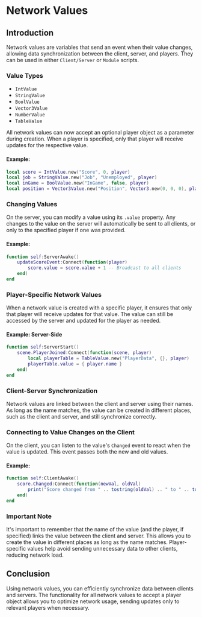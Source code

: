 # Network Values

## Introduction
Network values are variables that send an event when their value changes, allowing data synchronization between the client, server, and players. They can be used in either `Client/Server` or `Module` scripts.

### Value Types
- `IntValue`
- `StringValue`
- `BoolValue`
- `Vector3Value`
- `NumberValue`
- `TableValue`

All network values can now accept an optional player object as a parameter during creation. When a player is specified, only that player will receive updates for the respective value.

#### Example:
```lua
local score = IntValue.new("Score", 0, player) 
local job = StringValue.new("Job", "Unemployed", player)
local inGame = BoolValue.new("InGame", false, player)
local position = Vector3Value.new("Position", Vector3.new(0, 0, 0), player)
```

### Changing Values
On the server, you can modify a value using its `.value` property. Any changes to the value on the server will automatically be sent to all clients, or only to the specified player if one was provided.

#### Example:
```lua
function self:ServerAwake()
    updateScoreEvent:Connect(function(player)
        score.value = score.value + 1 -- Broadcast to all clients
    end)
end
```

### Player-Specific Network Values
When a network value is created with a specific player, it ensures that only that player will receive updates for that value. The value can still be accessed by the server and updated for the player as needed.

#### Example: Server-Side
```lua
function self:ServerStart()
    scene.PlayerJoined:Connect(function(scene, player)
        local playerTable = TableValue.new("PlayerData", {}, player)
        playerTable.value = { player.name }
    end)
end
```

### Client-Server Synchronization
Network values are linked between the client and server using their names. As long as the name matches, the value can be created in different places, such as the client and server, and still synchronize correctly.

### Connecting to Value Changes on the Client
On the client, you can listen to the value's `Changed` event to react when the value is updated. This event passes both the new and old values.

#### Example:
```lua
function self:ClientAwake()
    score.Changed:Connect(function(newVal, oldVal)
        print("Score changed from " .. tostring(oldVal) .. " to " .. tostring(newVal))
    end)
end
```

### Important Note
It's important to remember that the name of the value (and the player, if specified) links the value between the client and server. This allows you to create the value in different places as long as the name matches. Player-specific values help avoid sending unnecessary data to other clients, reducing network load.

## Conclusion

Using network values, you can efficiently synchronize data between clients and servers. The functionality for all network values to accept a player object allows you to optimize network usage, sending updates only to relevant players when necessary.